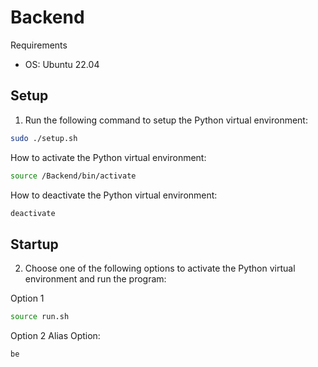 # Backend

Requirements
- OS: Ubuntu 22.04

## Setup

1. Run the following command to setup the Python virtual environment:
```bash
sudo ./setup.sh 
```
How to activate the Python virtual environment:
```bash
source /Backend/bin/activate
```
How to deactivate the Python virtual environment:
```bash
deactivate
```
## Startup

2. Choose one of the following options to activate the Python virtual environment and run the program:

Option 1
```bash
source run.sh
```

Option 2
Alias Option:
```bash
be
```
